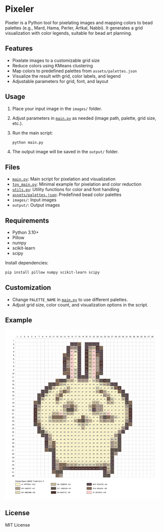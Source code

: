 # Pixeler

Pixeler is a Python tool for pixelating images and mapping colors to bead palettes (e.g., Mard, Hama, Perler, Artkal, Nabbi). It generates a grid visualization with color legends, suitable for bead art planning.

## Features

- Pixelate images to a customizable grid size
- Reduce colors using KMeans clustering
- Map colors to predefined palettes from `assets/palettes.json`
- Visualize the result with grid, color labels, and legend
- Adjustable parameters for grid, font, and layout

## Usage

1. Place your input image in the `images/` folder.
2. Adjust parameters in [`main.py`](main.py) as needed (image path, palette, grid size, etc.).
3. Run the main script:

    ```sh
    python main.py
    ```

4. The output image will be saved in the `output/` folder.

## Files

- [`main.py`](main.py): Main script for pixelation and visualization
- [`toy_main.py`](toy_main.py): Minimal example for pixelation and color reduction
- [`utils.py`](utils.py): Utility functions for color and font handling
- [`assets/palettes.json`](assets/palettes.json): Predefined bead color palettes
- `images/`: Input images
- `output/`: Output images

## Requirements

- Python 3.10+
- Pillow
- numpy
- scikit-learn
- scipy

Install dependencies:

```sh
pip install pillow numpy scikit-learn scipy
```

## Customization

- Change `PALETTE_NAME` in [`main.py`](main.py) to use different palettes.
- Adjust grid size, color count, and visualization options in the script.

## Example
![Example](./output/pixelated_grid_with_legend.png)

## License

MIT License